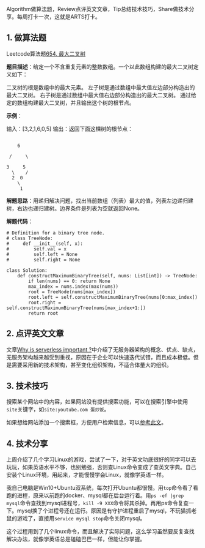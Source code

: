 Algorithm做算法题，Review点评英文文章，Tip总结技术技巧，Share做技术分享。每周打卡一次，这就是ARTS打卡。

## 1. 做算法题

Leetcode算法题[654. 最大二叉树](https://leetcode-cn.com/problems/maximum-binary-tree/)

**题目描述**：给定一个不含重复元素的整数数组。一个以此数组构建的最大二叉树定义如下：

二叉树的根是数组中的最大元素。
左子树是通过数组中最大值左边部分构造出的最大二叉树。
右子树是通过数组中最大值右边部分构造出的最大二叉树。
通过给定的数组构建最大二叉树，并且输出这个树的根节点。

**示例**：

输入：[3,2,1,6,0,5]
输出：返回下面这棵树的根节点：
```

​    6 

 /     \

3     5
  \    / 
  2  0   
​    \
​     1
```

**解题思路**：用递归解决问题，找出当前数组（列表）最大的值，列表左边递归建树，右边也递归建树。边界条件是列表为空就返回None。

**解题代码**：

```
# Definition for a binary tree node.
# class TreeNode:
#     def __init__(self, x):
#         self.val = x
#         self.left = None
#         self.right = None

class Solution:
    def constructMaximumBinaryTree(self, nums: List[int]) -> TreeNode:
        if len(nums) == 0: return None
        max_index = nums.index(max(nums))
        root = TreeNode(nums[max_index])
        root.left = self.constructMaximumBinaryTree(nums[0:max_index])
        root.right = self.constructMaximumBinaryTree(nums[max_index+1:])
        return root
```

## 2. 点评英文文章

文章[Why is serverless important ?](https://www.vladimircicovic.com/2019/07/why-is-serverless-important)中介绍了无服务器架构的概念、优点、缺点，无服务架构越来越受到重视，原因在于企业可以快速迭代试错，而且成本极低。但是需要采用新的技术架构，甚至变化组织架构，不适合体量大的组织。

## 3. 技术技巧

搜索某个网站中的内容，如果网站没有提供搜索功能，可以在搜索引擎中使用`site`关键字，如`site:youtube.com 蛋炒饭`。

如果想给网站添加一个搜索框，方便用户检索信息，可以[参考此文](https://24ways.org/2018/fast-autocomplete-search-for-your-website/)。

## 4. 技术分享

上周介绍了几个学习Linux的游戏，尝试了一下，对于英文功底很好的同学可以去玩玩，如果英语水平不够，也别勉强，否则查Linux命令变成了查英文字典。自己安装个Linux环境，用起来，才能慢慢学会Linux，就像学英语一样。

我自己电脑是Win10+Ubuntu双系统，每次打开Ubuntu都很慢。用`top`命令看了看跑的进程，原来以前跑的docker、mysql都在后台运行着。用`ps -ef |grep mysql`命令查找到mysql进程号，`kill -9 XXX`命令将其杀掉。再用ps命令复查一下。mysql换了个进程号还在运行。原因是有守护进程重启了mysql，不玩猫抓老鼠的游戏了，直接用`service mysql stop`命令关闭mysql。

这个过程用到了几个linux命令，而且解决了实际问题，这么学习虽然要反复查找解决办法，就像学英语总是磕磕巴巴一样，但能让你掌握。
